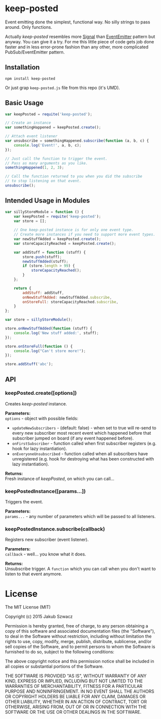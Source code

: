 keep-posted
===========

Event emitting done the simplest, functional way. No silly strings to pass around. Only functions.

Actually *keep-posted* resembles more [Signal](https://github.com/millermedeiros/js-signals/wiki/Comparison-between-different-Observer-Pattern-implementations#signals) than [EventEmitter](https://github.com/millermedeiros/js-signals/wiki/Comparison-between-different-Observer-Pattern-implementations#event-emittertargetdispatcher) pattern but anyway. You can give it a try. For me this little piece of code gets job done faster and in less error-prone fashion than any other, more complicated PubSub/EventEmitter pattern.

## Installation
```
npm install keep-posted
```
Or just grap `keep-posted.js` file from this repo (it's UMD).

## Basic Usage
```js
var keepPosted = requite('keep-posted');

// Create an instance
var somethingHappened = keepPosted.create();

// Attach event listener
var unsubscribe = somethingHappened.subscribe(function (a, b, c) {
    console.log('Event!', a, b, c);
});

// Just call the function to trigger the event.
// Pass as many arguments as you like.
somethingHappened(1, 2, 3);

// Call the function returned to you when you did the subscribe 
// to stop listening on that event.
unsubscribe();
```

## Intended Usage in Modules
```js
var sillyStoreModule = function () {
    var keepPosted = requite('keep-posted');
    var store = [];
    
    // One keep-posted instance is for only one event type. 
    // Create more instances if you need to support more event types.
    var newStuffAdded = keepPosted.create();
    var storeCapacityReached = keepPosted.create();

    var addStuff = function (stuff) {
        store.push(stuff);
        newStuffAdded(stuff);
        if (store.length > 99) {
            storeCapacityReached();
        }
    };

    return {
        addStuff: addStuff,
        onNewStuffAdded: newStuffAdded.subscribe,
        onStoreFull: storeCapacityReached.subscribe,
    }
};

var store = sillyStoreModule();

store.onNewStuffAdded(function (stuff) {
    console.log('New stuff added:', stuff);
});

store.onStoreFull(function () {
    console.log("Can't store more!");
});

store.addStuff('abc');
```

## API

### keepPosted.create([options])

Creates *keep-posted* instance.

**Parameters:**  
`options` - object with possible fields:  
* `updateNewSubscribers` - (default: false) - when set to true will re-send to every new subscriber most recent event which happened before that subscriber jumped on board (if any event happened before).
* `onFirstSubscriber` - function called when first subscriber registers (e.g. hook for lazy instantiation).
* `onEveryoneUnsubscribed` - function called when all subscribers have unregistered (e.g. hook for destroying what has been constructed with lazy instantiation).

**Returns:**  
Fresh instance of *keepPosted*, on which you can call...


### keepPostedInstance([params...])

Triggers the event.

**Parameters:**  
`params...` - any number of parameters which will be passed to all listeners.


### keepPostedInstance.subscribe(callback)

Registers new subscriber (event listener).

**Parameters:**  
`callback` - well... you know what it does.

**Returns:**  
Unsubscribe trigger. A `function` which you can call when you don't want to listen to that event anymore.


# License

The MIT License (MIT)

Copyright (c) 2015 Jakub Szwacz

Permission is hereby granted, free of charge, to any person obtaining a copy
of this software and associated documentation files (the "Software"), to deal
in the Software without restriction, including without limitation the rights
to use, copy, modify, merge, publish, distribute, sublicense, and/or sell
copies of the Software, and to permit persons to whom the Software is
furnished to do so, subject to the following conditions:

The above copyright notice and this permission notice shall be included in all
copies or substantial portions of the Software.

THE SOFTWARE IS PROVIDED "AS IS", WITHOUT WARRANTY OF ANY KIND, EXPRESS OR
IMPLIED, INCLUDING BUT NOT LIMITED TO THE WARRANTIES OF MERCHANTABILITY,
FITNESS FOR A PARTICULAR PURPOSE AND NONINFRINGEMENT. IN NO EVENT SHALL THE
AUTHORS OR COPYRIGHT HOLDERS BE LIABLE FOR ANY CLAIM, DAMAGES OR OTHER
LIABILITY, WHETHER IN AN ACTION OF CONTRACT, TORT OR OTHERWISE, ARISING FROM,
OUT OF OR IN CONNECTION WITH THE SOFTWARE OR THE USE OR OTHER DEALINGS IN THE
SOFTWARE.

